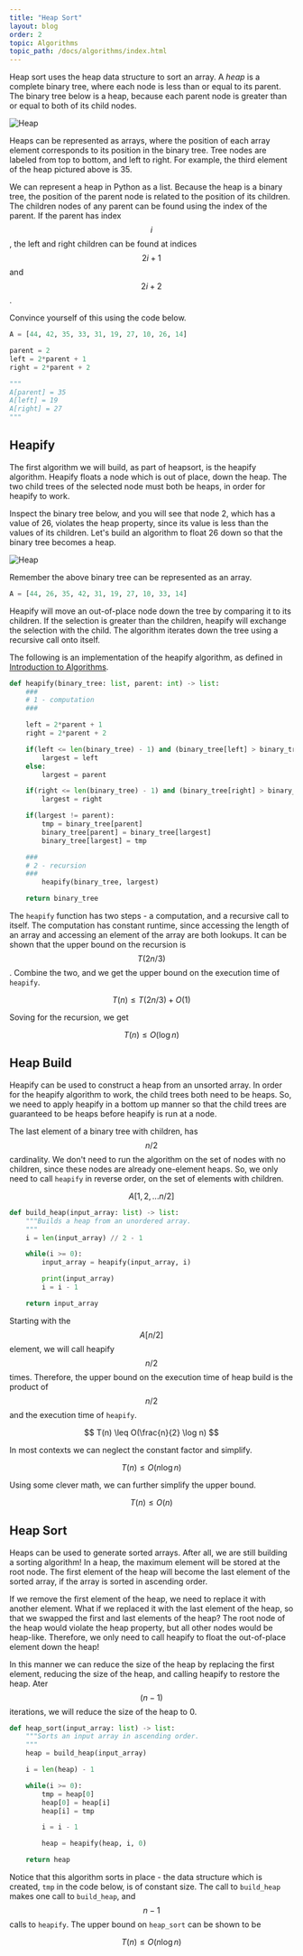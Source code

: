 ```yaml
---
title: "Heap Sort"
layout: blog
order: 2
topic: Algorithms
topic_path: /docs/algorithms/index.html
---
```

Heap sort uses the heap data structure to sort an array. A *heap* is a complete binary tree, where each node is less than or equal to its parent. The binary tree below is a heap, because each parent node is greater than or equal to both of its child nodes.

<img src="{{ site.baseurl }}/assets/img/docs/algorithms/heap.jpg" alt="Heap">

Heaps can be represented as arrays, where the position of each array element corresponds to its position in the binary tree. Tree nodes are labeled from top to bottom, and left to right. For example, the third element of the heap pictured above is 35.

We can represent a heap in Python as a list. Because the heap is a binary tree, the position of the parent node is related to the position of its children. The children nodes of any parent can be found using the index of the parent. If the parent has index $$ i $$, the left and right children can be found at indices $$ 2i + 1 $$ and $$ 2i + 2 $$.

Convince yourself of this using the code below.

```python
A = [44, 42, 35, 33, 31, 19, 27, 10, 26, 14]

parent = 2
left = 2*parent + 1
right = 2*parent + 2

"""
A[parent] = 35
A[left] = 19
A[right] = 27
"""
```

## Heapify
The first algorithm we will build, as part of heapsort, is the heapify algorithm. Heapify floats a node which is out of place, down the heap. The two child trees of the selected node must both be heaps, in order for heapify to work. 

Inspect the binary tree below, and you will see that node 2, which has a value of 26, violates the heap property, since its value is less than the values of its children. Let's build an algorithm to float 26 down so that the binary tree becomes a heap.  

<img src="{{ site.baseurl }}/assets/img/docs/algorithms/heapify.jpg" alt="Heap">

Remember the above binary tree can be represented as an array.
```python
A = [44, 26, 35, 42, 31, 19, 27, 10, 33, 14]
```

Heapify will move an out-of-place node down the tree by comparing it to its children. If the selection is greater than the children, heapify will exchange the selection with the child. The algorithm iterates down the tree using a recursive call onto itself.

The following is an implementation of the heapify algorithm, as defined in [Introduction to Algorithms](https://en.wikipedia.org/wiki/Introduction_to_Algorithms).
```python
def heapify(binary_tree: list, parent: int) -> list:
    ###
    # 1 - computation
    ###

    left = 2*parent + 1
    right = 2*parent + 2

    if(left <= len(binary_tree) - 1) and (binary_tree[left] > binary_tree[parent]):
        largest = left
    else:
        largest = parent

    if(right <= len(binary_tree) - 1) and (binary_tree[right] > binary_tree[largest]):
        largest = right

    if(largest != parent):
        tmp = binary_tree[parent]
        binary_tree[parent] = binary_tree[largest]
        binary_tree[largest] = tmp

    ###
    # 2 - recursion
    ###
        heapify(binary_tree, largest)

    return binary_tree
```

The `heapify` function has two steps - a computation, and a recursive call to itself. The computation has constant runtime, since accessing the length of an array and accessing an element of the array are both lookups. It can be shown that the upper bound on the recursion is $$ T(2n/3) $$. Combine the two, and we get the upper bound on the execution time of `heapify`.

$$
T(n) \leq T(2n/3) + O(1)
$$

Soving for the recursion, we get

$$
T(n) \leq O(\log n)
$$

## Heap Build
Heapify can be used to construct a heap from an unsorted array. In order for the heapify algorithm to work, the child trees both need to be heaps. So, we need to apply heapify in a bottom up manner so that the child trees are guaranteed to be heaps before heapify is run at a node.

The last element of a binary tree with children, has $$ n/2 $$ cardinality. We don't need to run the algorithm on the set of nodes with no children, since these nodes are already one-element heaps. So, we only need to call `heapify` in reverse order, on the set of elements with children.

$$
A[1, 2, ... n/2]
$$

```python
def build_heap(input_array: list) -> list:
    """Builds a heap from an unordered array.
    """
    i = len(input_array) // 2 - 1

    while(i >= 0):
        input_array = heapify(input_array, i)

        print(input_array)
        i = i - 1

    return input_array
```

Starting with the $$ A[n/2] $$ element, we will call heapify $$ n/2 $$ times. Therefore, the upper bound on the execution time of heap build is the product of $$ n/2 $$ and the execution time of `heapify`.

$$
T(n) \leq O(\frac{n}{2} \log n)
$$

In most contexts we can neglect the constant factor and simplify.

$$
T(n) \leq O(n \log n)
$$

Using some clever math, we can further simplify the upper bound.

$$
T(n) \leq O(n)
$$


## Heap Sort
Heaps can be used to generate sorted arrays. After all, we are still building a sorting algorithm! In a heap, the maximum element will be stored at the root node. The first element of the heap will become the last element of the sorted array, if the array is sorted in ascending order.

If we remove the first element of the heap, we need to replace it with another element. What if we replaced it with the last element of the heap, so that we swapped the first and last elements of the heap? The root node of the heap would violate the heap property, but all other nodes would be heap-like. Therefore, we only need to call heapify to float the out-of-place element down the heap!

In this manner we can reduce the size of the heap by replacing the first element, reducing the size of the heap, and calling heapify to restore the heap. Ater $$ (n-1) $$ iterations, we will reduce the size of the heap to 0.

```python
def heap_sort(input_array: list) -> list:
    """Sorts an input array in ascending order.
    """
    heap = build_heap(input_array)

    i = len(heap) - 1

    while(i >= 0):
        tmp = heap[0]
        heap[0] = heap[i]
        heap[i] = tmp

        i = i - 1

        heap = heapify(heap, i, 0)

    return heap
```

Notice that this algorithm sorts in place - the data structure which is created, `tmp` in the code below, is of constant size. The call to `build_heap` makes one call to `build_heap`, and $$ n - 1 $$ calls to `heapify`. The upper bound on `heap_sort` can be shown to be

$$
T(n) \leq O(n \log n)
$$
